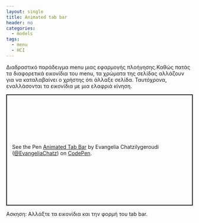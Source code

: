 ```yaml
---
layout: single
title: Animated tab bar
header: no
categories:
  - models
tags:
  - menu
  - HCI
---
```


Διαδραστικό παράδειγμα menu μιας εφαρμογής πλοήγησης.Καθώς πατάς τα διαφορετικά εικονίδια του menu, τα χρώματα της σελίδας αλλάζουν για να καταλαβαίνει ο χρήστης ότι άλλαξε σελίδα. Ταυτόχρονα, εναλλάσονται τα εικονίδια με μια ελαφριά κίνηση.
<p class="codepen" data-height="300" data-default-tab="html,result" data-slug-hash="YzjdrGm" data-user="EvangeliaChatz" style="height: 300px; box-sizing: border-box; display: flex; align-items: center; justify-content: center; border: 2px solid; margin: 1em 0; padding: 1em;">
  <span>See the Pen <a href="https://codepen.io/EvangeliaChatz/pen/YzjdrGm">
  Animated Tab Bar</a> by Evangelia Chatzilygeroudi (<a href="https://codepen.io/EvangeliaChatz">@EvangeliaChatz</a>)
  on <a href="https://codepen.io">CodePen</a>.</span>
</p>
<script async src="https://cpwebassets.codepen.io/assets/embed/ei.js"></script>
Ασκηση: Αλλάξτε τα εικονίδια και την φορμή του tab bar.
